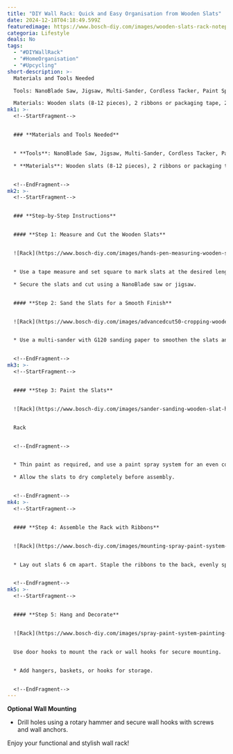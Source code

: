 ```yaml
---
title: "DIY Wall Rack: Quick and Easy Organisation from Wooden Slats"
date: 2024-12-18T04:18:49.599Z
featuredimage: https://www.bosch-diy.com/images/wooden-slats-rack-notepad-hooks-bosch-diy--af06f5cbfa8143359d8d487cd2019249.jpg?imgWidth=1140&imgHeight=570&scale=1
categoria: Lifestyle
deals: No
tags:
  - "#DIYWallRack"
  - "#HomeOrganisation"
  - "#Upcycling"
short-description: >-
  Materials and Tools Needed

  Tools: NanoBlade Saw, Jigsaw, Multi-Sander, Cordless Tacker, Paint Spray System, Cordless Combi Drill.

  Materials: Wooden slats (8-12 pieces), 2 ribbons or packaging tape, 2 door hooks, hooks or containers for hanging.
mk1: >-
  <!--StartFragment-->


  ### **Materials and Tools Needed**


  * **Tools**: NanoBlade Saw, Jigsaw, Multi-Sander, Cordless Tacker, Paint Spray System, Cordless Combi Drill.

  * **Materials**: Wooden slats (8-12 pieces), 2 ribbons or packaging tape, 2 door hooks, hooks or containers for hanging.


  <!--EndFragment-->
mk2: >-
  <!--StartFragment-->


  ### **Step-by-Step Instructions**


  #### **Step 1: Measure and Cut the Wooden Slats**


  ![Rack](https://www.bosch-diy.com/images/hands-pen-measuring-wooden-slats-bosch-diy--006212fec55742e68dc6c28e7b66c907.jpg?imgWidth=750&imgHeight=421&scale=1 "Rack")


  * Use a tape measure and set square to mark slats at the desired length (60 cm recommended).

  * Secure the slats and cut using a NanoBlade saw or jigsaw.


  #### **Step 2: Sand the Slats for a Smooth Finish**


  ![Rack](https://www.bosch-diy.com/images/advancedcut50-cropping-wooden-slats-bosch-diy--25319a6e089c41cdbcc77a8e25ce3861.jpg?imgWidth=750&imgHeight=421&scale=1 "Rack")


  * Use a multi-sander with G120 sanding paper to smoothen the slats and ensure paint adheres well.


  <!--EndFragment-->
mk3: >-
  <!--StartFragment-->


  #### **Step 3: Paint the Slats**


  ![Rack](https://www.bosch-diy.com/images/sander-sanding-wooden-slat-hand-bosch-diy--7ea5ca85385d456b9ed14f572f3293ce.jpg?imgWidth=750&imgHeight=421&scale=1 "Rack")


  Rack


  <!--EndFragment-->


  * Thin paint as required, and use a paint spray system for an even coat.

  * Allow the slats to dry completely before assembly.


  <!--EndFragment-->
mk4: >-
  <!--StartFragment-->


  #### **Step 4: Assemble the Rack with Ribbons**


  ![Rack](https://www.bosch-diy.com/images/mounting-spray-paint-system-hand-bosch-diy--3e4b5d280da947319280a71c47a2a2d3.jpg?imgWidth=750&imgHeight=421&scale=1 "Rack")


  * Lay out slats 6 cm apart. Staple the ribbons to the back, evenly spaced at 7 cm from the edges.


  <!--EndFragment-->
mk5: >-
  <!--StartFragment-->


  #### **Step 5: Hang and Decorate**


  ![Rack](https://www.bosch-diy.com/images/spray-paint-system-painting-wooden-slats-bosch-diy--21fab013aa2c464eaa98823333995b92.jpg?imgWidth=750&imgHeight=421&scale=1 "Rack")


  Use door hooks to mount the rack or wall hooks for secure mounting.


  * Add hangers, baskets, or hooks for storage.


  <!--EndFragment-->
---
```

<!--StartFragment-->

**Optional Wall Mounting**

* Drill holes using a rotary hammer and secure wall hooks with screws and wall anchors.

Enjoy your functional and stylish wall rack!

<!--EndFragment-->